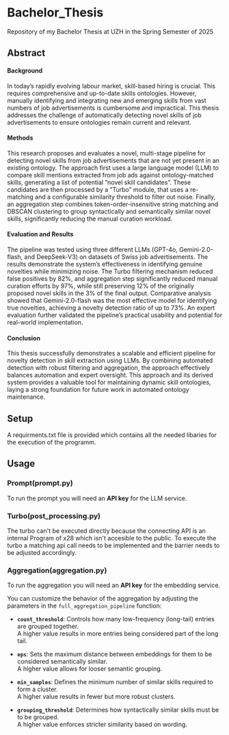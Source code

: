 # Bachelor_Thesis
Repository of my Bachelor Thesis at UZH in the Spring Semester of 2025

## Abstract
#### Background
In today’s rapidly evolving labour market, skill-based hiring is crucial. This requires comprehensive and up-to-date skills ontologies. However, manually identifying and integrating new and emerging skills from vast numbers of job advertisements is cumbersome and impractical. This thesis addresses the challenge of automatically detecting novel skills of job advertisements to ensure ontologies remain current and relevant. 

#### Methods
This research proposes and evaluates a novel, multi-stage pipeline for detecting novel skills from job advertisements that are not yet present in an existing ontology. The approach first uses a large language model (LLM) to compare skill mentions extracted from job ads against ontology-matched skills, generating a list of potential ”novel skill candidates”. These candidates are then processed by a ”Turbo” module, that uses a re-matching and a configurable similarity threshold to filter out noise. Finally, an aggregation step combines token-order-insensitive string matching and DBSCAN clustering to group syntactically and semantically similar novel skills, significantly reducing the manual curation workload. 

#### Evaluation and Results
The pipeline was tested using three different LLMs (GPT-4o, Gemini-2.0-flash, and DeepSeek-V3) on datasets of Swiss job advertisements. The results demonstrate the system’s effectiveness in identifying genuine novelties while minimizing noise. The Turbo filtering mechanism reduced false positives by 82%, and aggregation step significantly reduced manual curation efforts by 97%, while still preserving 12% of the originally proposed novel skills in the 3% of the final output. Comparative analysis showed that Gemini-2.0-flash was the most effective
model for identifying true novelties, achieving a novelty detection ratio of up to 73%. An expert evaluation further validated the pipeline’s practical usability and potential for real-world implementation.

#### Conclusion
This thesis successfully demonstrates a scalable and efficient pipeline for novelty detection in skill extraction using LLMs. By combining automated detection with robust filtering and aggregation, the approach effectively balances automation and expert oversight. This approach and its derived system provides a valuable tool for maintaining dynamic skill ontologies, laying a strong foundation for future work in automated ontology maintenance.

## Setup 
A requirments.txt file is provided which contains all the needed libaries for the execution of the programm.

## Usage

### Prompt(prompt.py)
To run the prompt you will need an **API key** for the LLM service. 

### Turbo(post_processing.py)
The turbo can't be executed directly because the connecting API is an internal Program of x28 which isn't accesible to the public. To execute the turbo a matching api call needs to be implemented and the barrier needs to be adjusted accordingly. 

### Aggregation(aggregation.py)
To run the aggregation you will need an **API key** for the embedding service.

You can customize the behavior of the aggregation by adjusting the parameters in the `full_aggregation_pipeline` function:

- **`count_threshold`**: Controls how many low-frequency (long-tail) entries are grouped together.  
  A higher value results in more entries being considered part of the long tail.

- **`eps`**: Sets the maximum distance between embeddings for them to be considered semantically similar.  
  A higher value allows for looser semantic grouping.

- **`min_samples`**: Defines the minimum number of similar skills required to form a cluster.  
  A higher value results in fewer but more robust clusters.

- **`grouping_threshold`**: Determines how syntactically similar skills must be to be grouped.  
  A higher value enforces stricter similarity based on wording.
